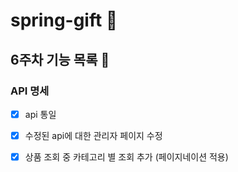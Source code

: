# spring-gift 🎁
## 6주차 기능 목록 📄
### API 명세
- [x] api 통일
- [x] 수정된 api에 대한 관리자 페이지 수정
- [x] 상품 조회 중 카테고리 별 조회 추가 (페이지네이션 적용)

